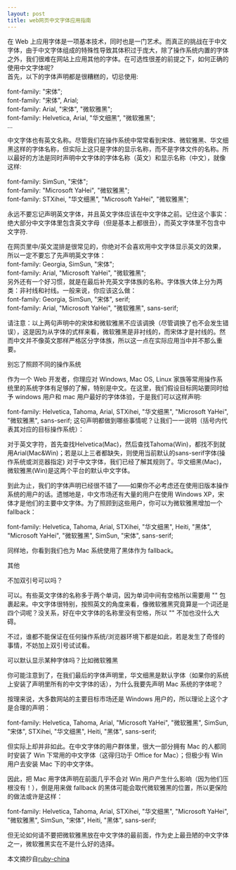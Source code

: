 ```yaml
---
layout: post
title: web网页中文字体应用指南
---
```


在 Web 上应用字体是一项基本技术，同时也是一门艺术。而真正的挑战在于中文字体，由于中文字体组成的特殊性导致其体积过于庞大，除了操作系统内置的字体之外，我们很难在网站上应用其他的字体。在可选性很差的前提之下，如何正确的使用中文字体呢?  
首先，以下的字体声明都是很糟糕的，切忌使用:  

font-family: "宋体";  
font-family: "宋体", Arial;   
font-family: Arial, "宋体", "微软雅黑";  
font-family: Helvetica, Arial, "华文细黑", "微软雅黑";  
...  

中文字体也有英文名称。尽管我们在操作系统中常常看到宋体、微软雅黑、华文细黑这样的字体名称，但实际上这只是字体的显示名称，而不是字体文件的名称。所以最好的方法是同时声明中文字体的字体名称（英文）和显示名称（中文），就像这样:  

font-family: SimSun, "宋体";  
font-family: "Microsoft YaHei", "微软雅黑";  
font-family: STXihei, "华文细黑", "Microsoft YaHei", "微软雅黑"; 

永远不要忘记声明英文字体，并且英文字体应该在中文字体之前。记住这个事实：绝大部分中文字体里包含英文字母（但是基本上都很丑），而英文字体里不包含中文字符.   

在网页里中/英文混排是很常见的，你绝对不会喜欢用中文字体显示英文的效果，所以一定不要忘了先声明英文字体：  
font-family: Georgia, SimSun, "宋体";   
font-family: Arial, "Microsoft YaHei", "微软雅黑";   
另外还有一个好习惯，就是在最后补充英文字体族的名称。字体族大体上分为两类：非衬线和衬线。一般来说，你应该这么做：   
font-family: Georgia, SimSun, "宋体", serif;   
font-family: Arial, "Microsoft YaHei", "微软雅黑", sans-serif;  

请注意：以上两句声明中的宋体和微软雅黑不应该调换（尽管调换了也不会发生错误），这是因为从字体的式样来看，微软雅黑是非衬线的，而宋体才是衬线的。然而中文并不像英文那样严格区分字体族，所以这一点在实际应用当中并不那么重要。  

别忘了照顾不同的操作系统   

作为一个 Web 开发者，你理应对 Windows, Mac OS, Linux   家族等常用操作系统里的系统字体有足够的了解，特别是中文。在这里，我们假设目标网站要同时给予 windows 用户和 mac 用户最好的字体体验，于是我们可以这样声明:   

font-family: Helvetica, Tahoma, Arial, STXihei, "华文细黑", "Microsoft YaHei", "微软雅黑", sans-serif;
这句声明都做到哪些事情呢？让我们一一说明（括号内代表其对应的目标操作系统）：  

对于英文字符，首先查找Helvetica(Mac)，然后查找Tahoma(Win)，都找不到就用Arial(Mac&Win)；若是以上三者都缺失，则使用当前默认的sans-serif字体(操作系统或浏览器指定)
对于中文字体，我们已经了解其规则了。华文细黑(Mac)，微软雅黑(Win)是这两个平台的默认中文字体。  

到此为止，我们的字体声明已经很不错了——如果你不必考虑还在使用旧版本操作系统的用户的话。遗憾地是，中文市场还有大量的用户在使用 Windows XP，宋体才是他们的主要中文字体。为了照顾到这些用户，你可以为微软雅黑增加一个 fallback：  

font-family: Helvetica, Tahoma, Arial, STXihei, "华文细黑", Heiti, "黑体", "Microsoft YaHei", "微软雅黑", SimSun, "宋体", sans-serif;   

同样地，你看到我们也为 Mac 系统使用了黑体作为 fallback。    

其他 

不加双引号可以吗？ 

可以。有些英文字体的名称多于两个单词，因为单词中间有空格所以需要用 "" 包裹起来。中文字体很特别，按照英文的角度来看，像微软雅黑究竟算是一个词还是四个词呢？没关系，好在中文字体的名称里没有空格，所以 "" 不加也没什么大碍。 

不过，谁都不能保证在任何操作系统/浏览器环境下都是如此，若是发生了奇怪的事情，不妨加上双引号试试看。  

可以默认显示某种字体吗？比如微软雅黑  

你可能注意到了，在我们最后的字体声明里，华文细黑是默认字体（如果你的系统上安装了声明里所有的中文字体的话），为什么我要先声明 Mac 系统的字体呢？  

按理来说，大多数网站的主要目标市场还是 Windows 用户的，所以理论上这个才是合理的声明：  

font-family: Helvetica, Tahoma, Arial, "Microsoft YaHei", "微软雅黑", SimSun, "宋体", STXihei, "华文细黑", Heiti, "黑体", sans-serif;   

但实际上却并非如此。在中文字体的用户群体里，很大一部分拥有 Mac 的人都同时安装了 Win 下常用的中文字体（这得归功于 Office for Mac）；但极少有 Win 用户去安装 Mac 下的中文字体。  

因此，把 Mac 用字体声明在前面几乎不会对 Win 用户产生什么影响（因为他们压根没有！），倒是用来做 fallback 的黑体可能会取代微软雅黑的位置，所以更保险的做法或许是这样：  

font-family: Helvetica, Tahoma, Arial, STXihei, "华文细黑", "Microsoft YaHei", "微软雅黑", SimSun, "宋体", Heiti, "黑体", sans-serif;  

但无论如何请不要把微软雅黑放在中文字体的最前面，作为史上最丑陋的中文字体之一，微软雅黑实在不是什么好的选择。  

本文摘抄自[ruby-china](https://ruby-china.org/topics/14005)   
